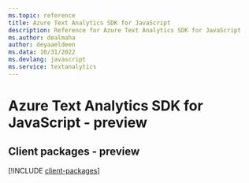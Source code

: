 ```yaml
---
ms.topic: reference
title: Azure Text Analytics SDK for JavaScript
description: Reference for Azure Text Analytics SDK for JavaScript
ms.author: dealmaha
author: deyaaeldeen
ms.data: 10/31/2022
ms.devlang: javascript
ms.service: textanalytics
---
```

# Azure Text Analytics SDK for JavaScript - preview

## Client packages - preview
[!INCLUDE [client-packages](text-analytics-client-index.md)]